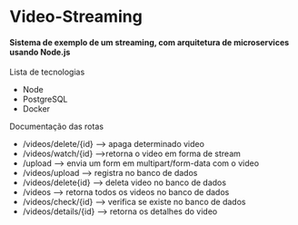 <h1> Video-Streaming </h1>
<h4>Sistema de exemplo de um streaming, com arquitetura de microservices usando Node.js</h4>
  <label>Lista de tecnologias</label>
  <ul>
    <li>Node</li>
    <li>PostgreSQL</li>
    <li>Docker</li> 
  </ul>
  <label>Documentação das rotas</label>
  <ul>
    <li>/videos/delete/{id} --> apaga determinado video</li>
    <li>/videos/watch/{id} -->retorna o video em forma de stream</li>
    <li>/upload --> envia um form em multipart/form-data com o video</li>
    <li>/videos/upload --> registra no banco de dados </li>
    <li>/videos/delete{id} --> deleta video no banco de dados</li>
    <li>/videos --> retorna todos os videos no banco de dados</li>
    <li>/videos/check/{id} --> verifica se existe no banco de dados</li>
    <li>/videos/details/{id} --> retorna os detalhes do video</li>
    
  
  </ul>
  
